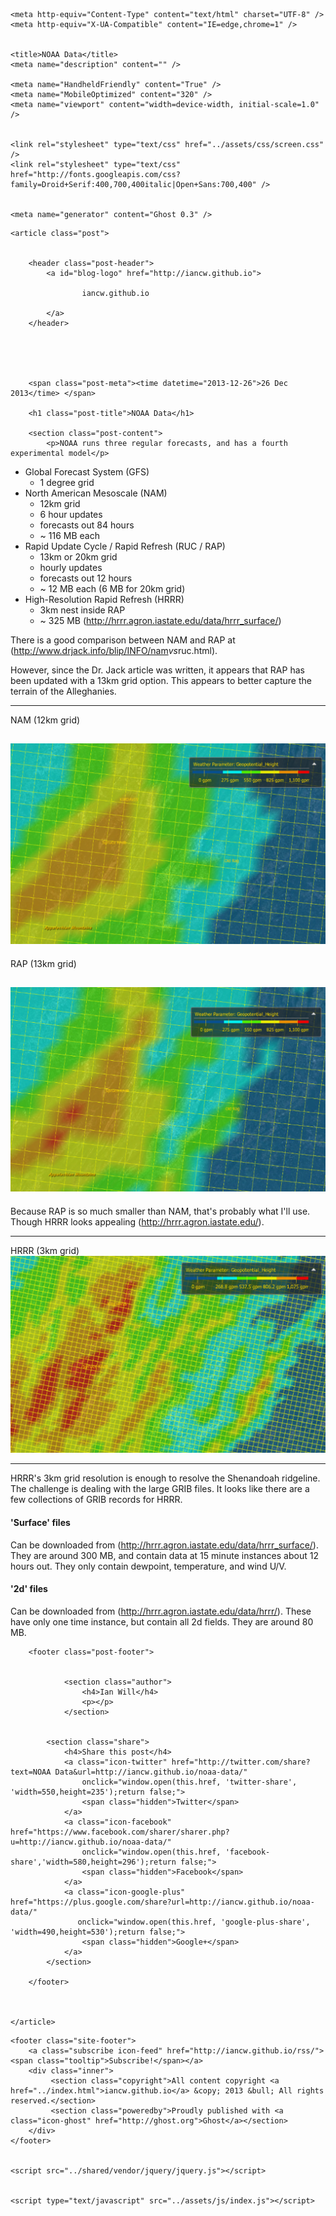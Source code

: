 <!DOCTYPE html>
<html>
<head>
    
    <meta http-equiv="Content-Type" content="text/html" charset="UTF-8" />
    <meta http-equiv="X-UA-Compatible" content="IE=edge,chrome=1" />

    
    <title>NOAA Data</title>
    <meta name="description" content="" />

    <meta name="HandheldFriendly" content="True" />
    <meta name="MobileOptimized" content="320" />
    <meta name="viewport" content="width=device-width, initial-scale=1.0" />

    
    <link rel="stylesheet" type="text/css" href="../assets/css/screen.css" />
    <link rel="stylesheet" type="text/css" href="http://fonts.googleapis.com/css?family=Droid+Serif:400,700,400italic|Open+Sans:700,400" />

    
    <meta name="generator" content="Ghost 0.3" />
<link rel="alternate" type="application/rss+xml" title="RSS" href="../rss/index.html">
</head>
<body class="post-template">

    
    



<main class="content" role="main">

    <article class="post">

        
        <header class="post-header">
            <a id="blog-logo" href="http://iancw.github.io">
                
                    iancw.github.io
                
            </a>
        </header>

        
        

        
        <span class="post-meta"><time datetime="2013-12-26">26 Dec 2013</time> </span>

        <h1 class="post-title">NOAA Data</h1>

        <section class="post-content">
            <p>NOAA runs three regular forecasts, and has a fourth experimental model</p>

<ul>
<li>Global Forecast System (GFS)
<ul><li>1 degree grid</li></ul></li>
<li>North American Mesoscale (NAM)
<ul><li>12km grid</li>
<li>6 hour updates</li>
<li>forecasts out 84 hours</li>
<li>~ 116 MB each</li></ul></li>
<li>Rapid Update Cycle / Rapid Refresh (RUC / RAP)
<ul><li>13km or 20km grid</li>
<li>hourly updates</li>
<li>forecasts out 12 hours</li>
<li>~ 12 MB each (6 MB for 20km grid)</li></ul></li>
<li>High-Resolution Rapid Refresh (HRRR)
<ul><li>3km nest inside RAP</li>
<li>~ 325 MB (<a href='http://hrrr.agron.iastate.edu/data/hrrr_surface/'>http://hrrr.agron.iastate.edu/data/hrrr_surface/</a>)</li></ul></li>
</ul>

<p>There is a good comparison between NAM and RAP at (<a href='http://www.drjack.info/blip/INFO/nam'>http://www.drjack.info/blip/INFO/nam</a><em>vs</em>ruc.html).</p>

<p>However, since the Dr. Jack article was written, it appears that RAP has been updated with a 13km grid option.  This appears to better capture the terrain of the Alleghanies.</p>

<hr />

<p>NAM (12km grid)  </p>

<h2 id="imgsrccontentimages2013decnampngaltnam12km"><img src="../content/images/2013/Dec/nam.png" alt="NAM 12km" /></h2>

<p>RAP (13km grid)  </p>

<h2 id="imgsrccontentimages2013decrap_13pngaltrap13km"><img src="../content/images/2013/Dec/rap_13.png" alt="RAP 13km" /></h2>

<p>Because RAP is so much smaller than NAM, that's probably what I'll use.  Though HRRR looks appealing (<a href='http://hrrr.agron.iastate.edu/'>http://hrrr.agron.iastate.edu/</a>).  </p>

<hr />

<p>HRRR (3km grid) <br />
<img src="../content/images/2013/Dec/hrrr_geopot.png" alt="HRRR 3km" /></p>

<hr />

<p>HRRR's 3km grid resolution is enough to resolve the Shenandoah ridgeline.  The challenge is dealing with the large GRIB files.  It looks like there are a few collections of GRIB records for HRRR.</p>

<h4 id="surfacefiles">'Surface' files</h4>

<p>Can be downloaded from (<a href='http://hrrr.agron.iastate.edu/data/hrrr_surface/'>http://hrrr.agron.iastate.edu/data/hrrr_surface/</a>).  They are around 300 MB, and contain data at 15 minute instances about 12 hours out.  They only contain dewpoint, temperature, and wind U/V.</p>

<h4 id="2dfiles">'2d' files</h4>

<p>Can be downloaded from (<a href='http://hrrr.agron.iastate.edu/data/hrrr/'>http://hrrr.agron.iastate.edu/data/hrrr/</a>).  These have only one time instance, but contain all 2d fields.  They are around 80 MB.</p>
        </section>

        <footer class="post-footer">

            
                <section class="author">
                    <h4>Ian Will</h4>
                    <p></p>
                </section>
            

            <section class="share">
                <h4>Share this post</h4>
                <a class="icon-twitter" href="http://twitter.com/share?text=NOAA Data&url=http://iancw.github.io/noaa-data/"
                    onclick="window.open(this.href, 'twitter-share', 'width=550,height=235');return false;">
                    <span class="hidden">Twitter</span>
                </a>
                <a class="icon-facebook" href="https://www.facebook.com/sharer/sharer.php?u=http://iancw.github.io/noaa-data/"
                    onclick="window.open(this.href, 'facebook-share','width=580,height=296');return false;">
                    <span class="hidden">Facebook</span>
                </a>
                <a class="icon-google-plus" href="https://plus.google.com/share?url=http://iancw.github.io/noaa-data/"
                   onclick="window.open(this.href, 'google-plus-share', 'width=490,height=530');return false;">
                    <span class="hidden">Google+</span>
                </a>
            </section>

        </footer>

        

    </article>

</main>

    <footer class="site-footer">
        <a class="subscribe icon-feed" href="http://iancw.github.io/rss/"><span class="tooltip">Subscribe!</span></a>
        <div class="inner">
             <section class="copyright">All content copyright <a href="../index.html">iancw.github.io</a> &copy; 2013 &bull; All rights reserved.</section>
             <section class="poweredby">Proudly published with <a class="icon-ghost" href="http://ghost.org">Ghost</a></section>
        </div>
    </footer>

    
    <script src="../shared/vendor/jquery/jquery.js"></script>

    
    <script type="text/javascript" src="../assets/js/index.js"></script>

</body>
</html>